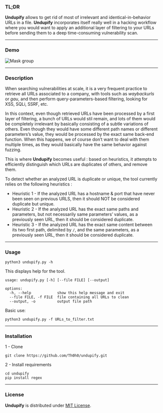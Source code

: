 ### TL;DR

**Undupify** allows to get rid of most of irrelevant and identical-in-behavior URLs in a file. **Undupify** incorporates itself really well in a hacking workflow where you would want to apply an additional layer of filtering to your URLs before sending them to a deep time-consuming vulnerability scan.

---

### Demo

![Mask group](https://user-images.githubusercontent.com/52637916/157899499-bb835dab-7832-4174-a577-d7ce508b5c1a.png)

---

### Description

When searching vulnerabilities at scale, it is a very frequent practice to retrieve all URLs associated to a company, with tools such as *waybackurls* or *gau*, and then perform query-parameters-based filtering, looking for XSS, SQLi, SSRF, etc.

In this context, even though retrieved URLs have been processed by a first layer of filtering, a bunch of URLs would stil remain, and lots of them would be completely irrelevant by basically consisting of a subtle variations of others. 
Even though they would have some different path names or different parameters’s value, they would be processed by the exact same back-end function. When this happens, we of course don’t want to deal with them multiple times, as they would basically have the same behavior against fuzzing.

This is where **Undupify** becomes useful : based on heuristics, it attempts to efficiently distinguish which URLs are duplicates of others, and remove them.

To detect whether an analyzed URL is duplicate or unique, the tool currently relies on the following heuristics : 

- Heuristic 1 - If the analyzed URL has a hostname & port that have never been seen on previous URLS, then it should NOT be considered duplicate but unique.
- Heuristic 2  - If the analyzed URL has the exact same paths and parameters, but not necessarily same parameters’ values, as a previously seen URL, then it should be considered duplicate.
- Heuristic 3 - If the analyzed URL has the exact same content between its two first path, delimited by `/`, and the same parameters, as a previously seen URL, then it should be considered duplicate.

---

### Usage

```
python3 undupify.py -h
```

This displays help for the tool.

```
usage: undupify.py [-h] [--file FILE] [--output]

options:
  -h, --help            show this help message and exit
  --file FILE, -f FILE  file containing all URLs to clean
  --output, -o          output file path
```

Basic use: 

```
python3 undupify.py -f URLs_to_filter.txt
```
---

### Installation

1 - Clone 

```
git clone https://github.com/Th0h0/undupify.git
```

2  - Install requirements

```
cd undupify
pip install regex
```

---

### License

**Undupify** is distributed under [MIT License](https://github.com/Th0h0/undupify/blob/master/LICENSE.md).
